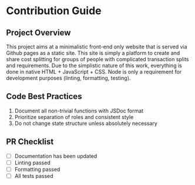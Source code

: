 # Contribution Guide

## Project Overview

This project aims at a minimalistic front-end only website that is served via
Github pages as a static site. This site is simply a platform to create and
share cost splitting for groups of people with complicated transaction splits
and requirements. Due to the simplistic nature of this work, everything is done
in native HTML + JavaScript + CSS. Node is only a requirement for development
purposes (linting, formatting, testing).

## Code Best Practices

1. Document all non-trivial functions with JSDoc format
2. Prioritize separation of roles and consistent style
3. Do not change state structure unless absolutely necessary

## PR Checklist

- [ ] Documentation has been updated
- [ ] Linting passed
- [ ] Formatting passed
- [ ] All tests passed

